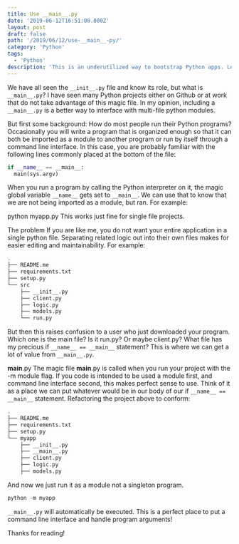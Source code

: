 ```yaml
---
title: Use __main__.py
date: '2019-06-12T16:51:00.000Z'
layout: post
draft: false
path: '/2019/06/12/use-__main__-py/'
category: 'Python'
tags:
  - 'Python'
description: 'This is an underutilized way to bootstrap Python apps. Learn it. See if it fits your requirements.'
---
```


We have all seen the `__init__.py` file and know its role, but what is `__main__.py`? I have seen many Python projects either on Github or at work that do not take advantage of this magic file. In my opinion, including a `__main__.py` is a better way to interface with multi-file python modules.

But first some background: How do most people run their Python programs?
Occasionally you will write a program that is organized enough so that it can both be imported as a module to another program or run by itself through a command line interface. In this case, you are probably familiar with the following lines commonly placed at the bottom of the file:

```python
if __name__ == __main__:
  main(sys.argv)
```

When you run a program by calling the Python interpreter on it, the magic global variable `__name__` gets set to `__main__`. We can use that to know that we are not being imported as a module, but ran. For example:

python myapp.py
This works just fine for single file projects.

The problem
If you are like me, you do not want your entire application in a single python file. Separating related logic out into their own files makes for easier editing and maintainability. For example:

```sh
.
├── README.me
├── requirements.txt
├── setup.py
└── src
    ├── __init__.py
    ├── client.py
    ├── logic.py
    ├── models.py
    └── run.py
```

But then this raises confusion to a user who just downloaded your program. Which one is the main file? Is it run.py? Or maybe client.py? What file has my precious if `__name__ == __main__` statement? This is where we can get a lot of value from `__main__.py`.

**main**.py
The magic file **main**.py is called when you run your project with the -m module flag. If you code is intended to be used a module first, and command line interface second, this makes perfect sense to use. Think of it as a place we can put whatever would be in our body of our if `__name__ == __main__` statement. Refactoring the project above to conform:

```sh
.
├── README.me
├── requirements.txt
├── setup.py
└── myapp
    ├── __init__.py
    ├── __main__.py
    ├── client.py
    ├── logic.py
    ├── models.py
```

And now we just run it as a module not a singleton program.

```python
python -m myapp
```

`__main__.py` will automatically be executed. This is a perfect place to put a command line interface and handle program arguments!

Thanks for reading!
